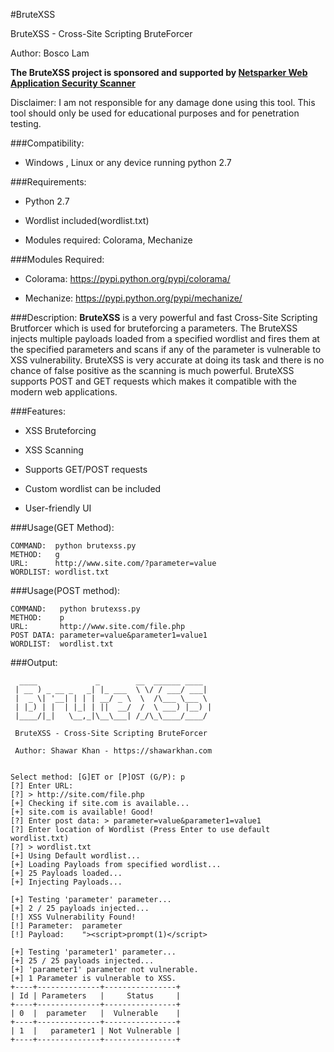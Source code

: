 #BruteXSS

BruteXSS - Cross-Site Scripting BruteForcer

Author: Bosco Lam

**The BruteXSS project is sponsored and supported by [Netsparker Web Application Security Scanner](https://www.netsparker.com/?utm_source=github.com&utm_medium=referral&utm_content=brand+name&utm_campaign=generic+advert)**

Disclaimer: I am not responsible for any damage done using this tool. This tool should only be used for educational purposes and for penetration testing.


###Compatibility: 
* Windows , Linux or any device running python 2.7

###Requirements: 

* Python 2.7

* Wordlist included(wordlist.txt)

* Modules required: Colorama, Mechanize


###Modules Required:

* Colorama:  https://pypi.python.org/pypi/colorama/

* Mechanize: https://pypi.python.org/pypi/mechanize/


###Description:
**BruteXSS** is a very powerful and fast Cross-Site Scripting Brutforcer which is used for bruteforcing a parameters. The BruteXSS injects multiple payloads loaded from a specified wordlist and fires them at the specified parameters and scans if any of the parameter is vulnerable to XSS vulnerability. BruteXSS is very accurate at doing its task and there is no chance of false positive as the scanning is much powerful. BruteXSS supports POST and GET requests which makes it compatible with the modern web applications.

###Features:

* XSS Bruteforcing

* XSS Scanning

* Supports GET/POST requests

* Custom wordlist can be included

* User-friendly UI

###Usage(GET Method):

```
COMMAND:  python brutexss.py
METHOD:   g
URL:      http://www.site.com/?parameter=value
WORDLIST: wordlist.txt
```

###Usage(POST method):

```
COMMAND:   python brutexss.py
METHOD:    p
URL:       http://www.site.com/file.php
POST DATA: parameter=value&parameter1=value1
WORDLIST:  wordlist.txt
```

###Output:

```
  ____             _        __  ______ ____  
 | __ ) _ __ _   _| |_ ___  \ \/ / ___/ ___| 
 |  _ \| '__| | | | __/ _ \  \  /\___ \___ \ 
 | |_) | |  | |_| | ||  __/  /  \ ___) |__) |
 |____/|_|   \__,_|\__\___| /_/\_\____/____/ 
                                            
 BruteXSS - Cross-Site Scripting BruteForcer
 
 Author: Shawar Khan - https://shawarkhan.com                      


Select method: [G]ET or [P]OST (G/P): p
[?] Enter URL:
[?] > http://site.com/file.php
[+] Checking if site.com is available...
[+] site.com is available! Good!
[?] Enter post data: > parameter=value&parameter1=value1
[?] Enter location of Wordlist (Press Enter to use default wordlist.txt)
[?] > wordlist.txt
[+] Using Default wordlist...
[+] Loading Payloads from specified wordlist...
[+] 25 Payloads loaded...
[+] Injecting Payloads...

[+] Testing 'parameter' parameter...
[+] 2 / 25 payloads injected...
[!] XSS Vulnerability Found! 
[!] Parameter:	parameter
[!] Payload:	"><script>prompt(1)</script>

[+] Testing 'parameter1' parameter...
[+] 25 / 25 payloads injected...
[+] 'parameter1' parameter not vulnerable.
[+] 1 Parameter is vulnerable to XSS.
+----+--------------+----------------+
| Id | Parameters   |     Status     |
+----+--------------+----------------+
| 0  |  parameter   |  Vulnerable    |
+----+--------------+----------------+
| 1  |   parameter1 | Not Vulnerable |
+----+--------------+----------------+

```
